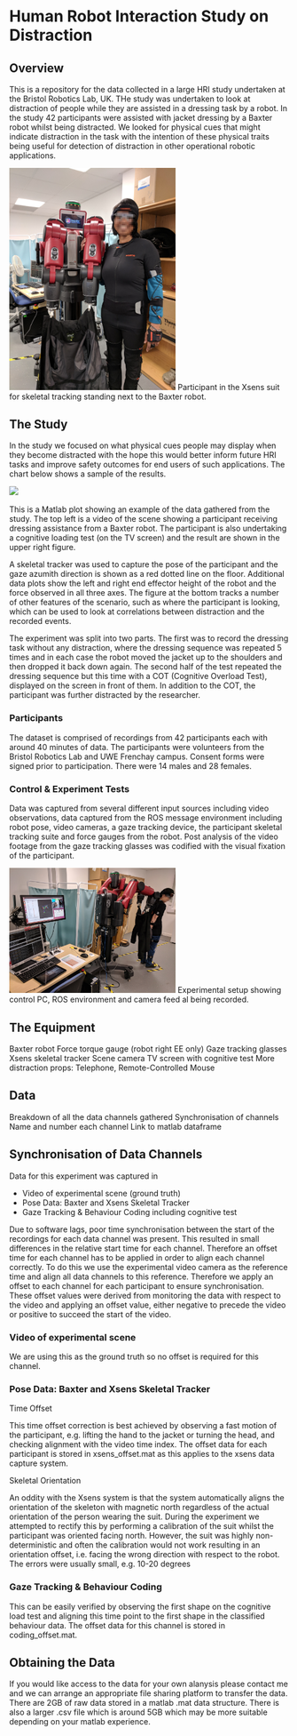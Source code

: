 # Human Robot Interaction Study on Distraction

## Overview

This is a repository for the data collected in a large HRI study undertaken at the Bristol Robotics Lab, UK. THe study was undertaken to look at distraction of people while they are assisted in a dressing task by a robot. In the study 42 participants were assisted with jacket dressing by a Baxter robot whilst being distracted. We looked for physical cues that might indicate distraction in the task with the intention of these physical traits being useful for detection of distraction in other operational robotic applications.

<img src="xsens.jpg" alt="drawing" width="300"/>
Participant in the Xsens suit for skeletal tracking standing next to the Baxter robot.

## The Study

In the study we focused on what physical cues people may display when they become distracted with the hope this would better inform future HRI tasks and improve safety outcomes for end users of such applications. The chart below shows a sample of the results.

![](HRI.gif)

This is a Matlab plot showing an example of the data gathered from the study. The top left is a video of the scene showing a participant receiving dressing assistance from a Baxter robot. The participant is also undertaking a cognitive loading test (on the TV screen) and the result are shown in the upper right figure.

A skeletal tracker was used to capture the pose of the participant and the gaze azumith direction is shown as a red dotted line on the floor. Additional data plots show the left and right end effector height of the robot and the force observed in all three axes. The figure at the bottom tracks a number of other features of the scenario, such as where the participant is looking, which can be used to look at correlations between distraction and the recorded events.

The experiment was split into two parts. The first was to record the dressing task without any distraction, where the dressing sequence was repeated 5 times and in each case the robot moved the jacket up to the shoulders and then dropped it back down again. The second half of the test repeated the dressing sequence but this time with a COT (Cognitive Overload Test), displayed on the screen in front of them. In addition to the COT, the participant was further distracted by the researcher.

### Participants

The dataset is comprised of recordings from 42 participants each with around 40 minutes of data. The participants were volunteers from the Bristol Robotics Lab and UWE Frenchay campus. Consent forms were signed prior to participation. There were 14 males and 28 females.

### Control & Experiment Tests

Data was captured from several different input sources including video observations, data captured from the ROS message environment including robot pose, video cameras, a gaze tracking device, the participant skeletal tracking suite and force gauges from the robot. Post analysis of the video footage from the gaze tracking glasses was codified with the visual fixation of the participant. 

<img src="setup.jpg" alt="drawing" width="300"/>
Experimental setup showing control PC, ROS environment and camera feed al being recorded.

## The Equipment

Baxter robot
Force torque gauge (robot right EE only)
Gaze tracking glasses
Xsens skeletal tracker
Scene camera
TV screen with cognitive test
More distraction props: Telephone, Remote-Controlled Mouse

## Data

Breakdown of all the data channels gathered
Synchronisation of channels
Name and number each channel
Link to matlab dataframe

## Synchronisation of Data Channels

Data for this experiment was captured in 

* Video of experimental scene (ground truth)
* Pose Data: Baxter and Xsens Skeletal Tracker
* Gaze Tracking & Behaviour Coding including cognitive test

Due to software lags, poor time synchronisation between the start of the recordings for each data channel was present. This resulted in small differences in the relative start time for each channel. Therefore an offset time for each channel has to be applied in order to align each channel correctly. To do this we use the experimental video camera as the reference time and align all data channels to this reference. Therefore we apply an offset to each channel for each participant to ensure synchronisation. These offset values were derived from monitoring the data with respect to the video and applying an offset value, either negative to precede the video or positive to succeed the start of the video. 

### Video of experimental scene

We are using this as the ground truth so no offset is required for this channel.

### Pose Data: Baxter and Xsens Skeletal Tracker

Time Offset

This time offset correction is best achieved by observing a fast motion of the participant, e.g. lifting the hand to the jacket or turning the head, and checking alignment with the video time index. The offset data for each participant is stored in xsens_offset.mat as this applies to the xsens data capture system.

Skeletal Orientation

An oddity with the Xsens system is that the system automatically aligns the orientation of the skeleton with magnetic north regardless of the actual orientation of the person wearing the suit. During the experiment we attempted to rectify this by performing a calibration of the suit whilst the participant was oriented facing north. However, the suit was highly non-deterministic and often the calibration would not work resulting in an orientation offset, i.e. facing the wrong direction with respect to the robot. The errors were usually small, e.g. 10-20 degrees

### Gaze Tracking & Behaviour Coding

This can be easily verified by observing the first shape on the cognitive load test and aligning this time point to the first shape in the classified behaviour data. The offset data for this channel is stored in coding_offset.mat.

## Obtaining the Data

If you would like access to the data for your own alanysis please contact me and we can arrange an appropriate file sharing platform to transfer the data. There are 2GB of raw data stored in a matlab .mat data structure. There is also a larger .csv file which is around 5GB which may be more suitable depending on your matlab experience.
